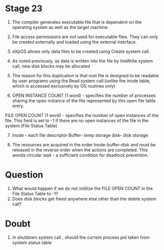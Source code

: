 # Stage 23

1. The compiler generates executable file that is dependent on the operating system as well as the target machine.

2. File access permissions are not used for executable files. They can only be created externally and loaded using the external interface.

3. eXpOS allows only data files to be created using ​Create ​system call. 

4. As noted previously, as data is written into the file by the ​Write ​system call, new disk blocks may be allocated

5. The reason for this duplication is that root file is designed to be readable by user programs using the ​Read ​system call.(unlike the inode table, which is accessed exclusively by OS routines only)

6. OPEN INSTANCE COUNT (1 word) - specifies the number of processes sharing the open instance of the file represented by this open file table entry.

FILE OPEN COUNT (1 word) - specifies the number of open instances of the file. This field is set to -1 if there are no open instances of the file in the system.(File Status Table)


7. Inode - each file descriptor
   Buffer- temp storage
   disk- disk storage

8. The resources are acquired in the order Inode-buffer-disk and must be released in the reverse order when the actions are completed. This avoids circular wait - a sufficient condition for deadlock prevention.

# Question
1. What would happen if we do not initilize the FILE OPEN COUNT in the File Status Table to -1?
2. Does disk blocks get freed anywhere else other than the delete system call?


# Doubt
1. In shutdown system call , should the current process pid taken from system status table